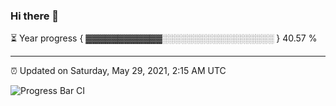 ### Hi there 👋

⏳ Year progress { ▓▓▓▓▓▓▓▓▓▓▓▓░░░░░░░░░░░░░░░░░░ } 40.57 %

---

⏰ Updated on Saturday, May 29, 2021, 2:15 AM UTC

![Progress Bar CI](https://github.com/arthurbuhl/arthurbuhl/workflows/Progress%20Bar%20CI/badge.svg)
